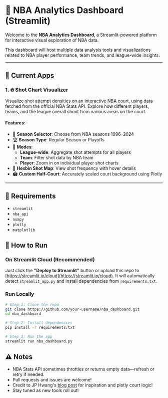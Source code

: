 # 🏀 NBA Analytics Dashboard (Streamlit)

Welcome to the **NBA Analytics Dashboard**, a Streamlit-powered platform for interactive visual exploration of NBA data.

This dashboard will host multiple data analysis tools and visualizations related to NBA player performance, team trends, and league-wide insights.

---

## 📌 Current Apps

### 1. 🔥 Shot Chart Visualizer

Visualize shot attempt densities on an interactive NBA court, using data fetched from the official NBA Stats API. Explore how different players, teams, and the league overall shoot from various areas on the court.

#### Features:
- 📅 **Season Selector**: Choose from NBA seasons 1996–2024  
- 🏆 **Season Type**: Regular Season or Playoffs  
- 🧍 **Modes**:
  - **League-wide**: Aggregate shot attempts for all players
  - **Team**: Filter shot data by NBA team
  - **Player**: Zoom in on individual player shot charts
- 🧊 **Hexbin Shot Map**: View shot frequency with hover details  
- 🏟️ **Custom Half-Court**: Accurately scaled court background using Plotly

---

## 🧪 Requirements

- `streamlit`
- `nba_api`
- `numpy`
- `plotly`
- `matplotlib`

## 🚀 How to Run

### On Streamlit Cloud (Recommended)

Just click the **"Deploy to Streamlit"** button or upload this repo to [https://streamlit.io/cloud](https://streamlit.io/cloud). It will automatically detect `streamlit_app.py` and install dependencies from `requirements.txt`.

### Run Locally

```bash
# Step 1: Clone the repo
git clone https://github.com/your-username/nba_dashboard.git
cd nba_dashboard

# Step 2: Install dependencies
pip install -r requirements.txt

# Step 3: Run the app
streamlit run nba_dashboard.py
```

## ⚠️ Notes

- NBA Stats API sometimes throttles or returns empty data—refresh or retry if needed.
- Pull requests and issues are welcome!
- Credit to JP Hwang's [blog post](https://www.jphwang.com/posts/interactive-basketball-data-visualizations-with-plotly/) for inspiration and plotly court logic!
- Stay tuned as new tools roll out!


